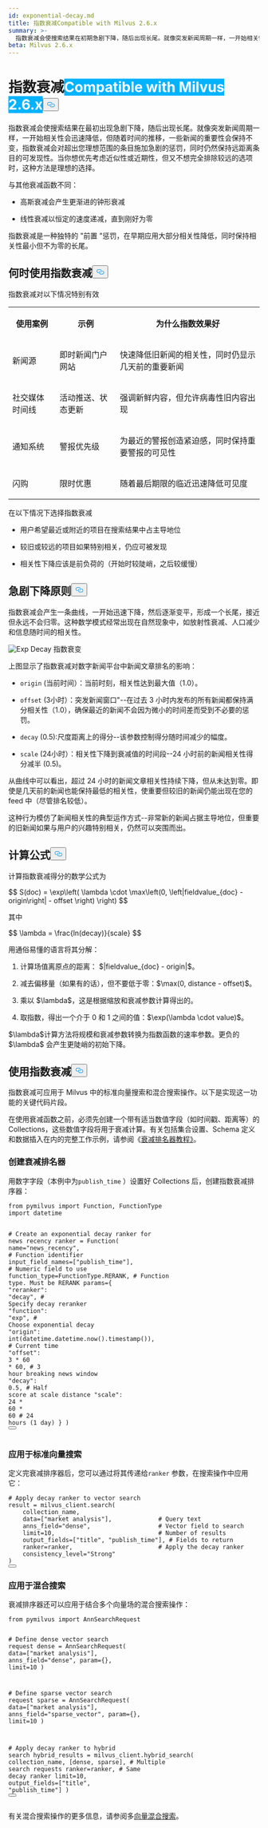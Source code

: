 ```yaml
---
id: exponential-decay.md
title: 指数衰减Compatible with Milvus 2.6.x
summary: >-
  指数衰减会使搜索结果在初期急剧下降，随后出现长尾。就像突发新闻周期一样，一开始相关性会迅速降低，但随着时间的推移，一些新闻的重要性会保持不变，指数衰减会对超出您理想范围的条目施加剧烈的惩罚，同时仍然保持较远的条目可以被发现。这种方法非常适合您想优先考虑近似性或相关性，但又不想完全排除较远选项的情况。
beta: Milvus 2.6.x
---
```

<h1 id="Exponential-Decay" class="common-anchor-header">指数衰减<span class="beta-tag" style="background-color:rgb(0, 179, 255);color:white" translate="no">Compatible with Milvus 2.6.x</span><button data-href="#Exponential-Decay" class="anchor-icon" translate="no">
      <svg translate="no"
        aria-hidden="true"
        focusable="false"
        height="20"
        version="1.1"
        viewBox="0 0 16 16"
        width="16"
      >
        <path
          fill="#0092E4"
          fill-rule="evenodd"
          d="M4 9h1v1H4c-1.5 0-3-1.69-3-3.5S2.55 3 4 3h4c1.45 0 3 1.69 3 3.5 0 1.41-.91 2.72-2 3.25V8.59c.58-.45 1-1.27 1-2.09C10 5.22 8.98 4 8 4H4c-.98 0-2 1.22-2 2.5S3 9 4 9zm9-3h-1v1h1c1 0 2 1.22 2 2.5S13.98 12 13 12H9c-.98 0-2-1.22-2-2.5 0-.83.42-1.64 1-2.09V6.25c-1.09.53-2 1.84-2 3.25C6 11.31 7.55 13 9 13h4c1.45 0 3-1.69 3-3.5S14.5 6 13 6z"
        ></path>
      </svg>
    </button></h1><p>指数衰减会使搜索结果在最初出现急剧下降，随后出现长尾。就像突发新闻周期一样，一开始相关性会迅速降低，但随着时间的推移，一些新闻的重要性会保持不变，指数衰减会对超出您理想范围的条目施加急剧的惩罚，同时仍然保持远距离条目的可发现性。当你想优先考虑近似性或近期性，但又不想完全排除较远的选项时，这种方法是理想的选择。</p>
<p>与其他衰减函数不同：</p>
<ul>
<li><p>高斯衰减会产生更渐进的钟形衰减</p></li>
<li><p>线性衰减以恒定的速度递减，直到刚好为零</p></li>
</ul>
<p>指数衰减是一种独特的 "前置 "惩罚，在早期应用大部分相关性降低，同时保持相关性最小但不为零的长尾。</p>
<h2 id="When-to-use-exponential-decay" class="common-anchor-header">何时使用指数衰减<button data-href="#When-to-use-exponential-decay" class="anchor-icon" translate="no">
      <svg translate="no"
        aria-hidden="true"
        focusable="false"
        height="20"
        version="1.1"
        viewBox="0 0 16 16"
        width="16"
      >
        <path
          fill="#0092E4"
          fill-rule="evenodd"
          d="M4 9h1v1H4c-1.5 0-3-1.69-3-3.5S2.55 3 4 3h4c1.45 0 3 1.69 3 3.5 0 1.41-.91 2.72-2 3.25V8.59c.58-.45 1-1.27 1-2.09C10 5.22 8.98 4 8 4H4c-.98 0-2 1.22-2 2.5S3 9 4 9zm9-3h-1v1h1c1 0 2 1.22 2 2.5S13.98 12 13 12H9c-.98 0-2-1.22-2-2.5 0-.83.42-1.64 1-2.09V6.25c-1.09.53-2 1.84-2 3.25C6 11.31 7.55 13 9 13h4c1.45 0 3-1.69 3-3.5S14.5 6 13 6z"
        ></path>
      </svg>
    </button></h2><p>指数衰减对以下情况特别有效</p>
<table>
   <tr>
     <th><p>使用案例</p></th>
     <th><p>示例</p></th>
     <th><p>为什么指数效果好</p></th>
   </tr>
   <tr>
     <td><p>新闻源</p></td>
     <td><p>即时新闻门户网站</p></td>
     <td><p>快速降低旧新闻的相关性，同时仍显示几天前的重要新闻</p></td>
   </tr>
   <tr>
     <td><p>社交媒体时间线</p></td>
     <td><p>活动推送、状态更新</p></td>
     <td><p>强调新鲜内容，但允许病毒性旧内容出现</p></td>
   </tr>
   <tr>
     <td><p>通知系统</p></td>
     <td><p>警报优先级</p></td>
     <td><p>为最近的警报创造紧迫感，同时保持重要警报的可见性</p></td>
   </tr>
   <tr>
     <td><p>闪购</p></td>
     <td><p>限时优惠</p></td>
     <td><p>随着最后期限的临近迅速降低可见度</p></td>
   </tr>
</table>
<p>在以下情况下选择指数衰减</p>
<ul>
<li><p>用户希望最近或附近的项目在搜索结果中占主导地位</p></li>
<li><p>较旧或较远的项目如果特别相关，仍应可被发现</p></li>
<li><p>相关性下降应该是前负荷的（开始时较陡峭，之后较缓慢）</p></li>
</ul>
<h2 id="Sharp-drop-off-principle" class="common-anchor-header">急剧下降原则<button data-href="#Sharp-drop-off-principle" class="anchor-icon" translate="no">
      <svg translate="no"
        aria-hidden="true"
        focusable="false"
        height="20"
        version="1.1"
        viewBox="0 0 16 16"
        width="16"
      >
        <path
          fill="#0092E4"
          fill-rule="evenodd"
          d="M4 9h1v1H4c-1.5 0-3-1.69-3-3.5S2.55 3 4 3h4c1.45 0 3 1.69 3 3.5 0 1.41-.91 2.72-2 3.25V8.59c.58-.45 1-1.27 1-2.09C10 5.22 8.98 4 8 4H4c-.98 0-2 1.22-2 2.5S3 9 4 9zm9-3h-1v1h1c1 0 2 1.22 2 2.5S13.98 12 13 12H9c-.98 0-2-1.22-2-2.5 0-.83.42-1.64 1-2.09V6.25c-1.09.53-2 1.84-2 3.25C6 11.31 7.55 13 9 13h4c1.45 0 3-1.69 3-3.5S14.5 6 13 6z"
        ></path>
      </svg>
    </button></h2><p>指数衰减会产生一条曲线，一开始迅速下降，然后逐渐变平，形成一个长尾，接近但永远不会归零。这种数学模式经常出现在自然现象中，如放射性衰减、人口减少和信息随时间的相关性。</p>
<p>
  
   <span class="img-wrapper"> <img translate="no" src="/docs/v2.5.x/assets/exp-decay.png" alt="Exp Decay" class="doc-image" id="exp-decay" />
   </span> <span class="img-wrapper"> <span>指数衰变</span> </span></p>
<p>上图显示了指数衰减对数字新闻平台中新闻文章排名的影响：</p>
<ul>
<li><p><code translate="no">origin</code> (当前时间）：当前时刻，相关性达到最大值（1.0）。</p></li>
<li><p><code translate="no">offset</code> (3小时）：突发新闻窗口"--在过去 3 小时内发布的所有新闻都保持满分相关性（1.0），确保最近的新闻不会因为微小的时间差而受到不必要的惩罚。</p></li>
<li><p><code translate="no">decay</code> (0.5):尺度距离上的得分--该参数控制得分随时间减少的幅度。</p></li>
<li><p><code translate="no">scale</code> (24小时）：相关性下降到衰减值的时间段--24 小时前的新闻相关性得分减半 (0.5)。</p></li>
</ul>
<p>从曲线中可以看出，超过 24 小时的新闻文章相关性持续下降，但从未达到零。即使是几天前的新闻也能保持最低的相关性，使重要但较旧的新闻仍能出现在您的 feed 中（尽管排名较低）。</p>
<p>这种行为模仿了新闻相关性的典型运作方式--非常新的新闻占据主导地位，但重要的旧新闻如果与用户的兴趣特别相关，仍然可以突围而出。</p>
<h2 id="Formula" class="common-anchor-header">计算公式<button data-href="#Formula" class="anchor-icon" translate="no">
      <svg translate="no"
        aria-hidden="true"
        focusable="false"
        height="20"
        version="1.1"
        viewBox="0 0 16 16"
        width="16"
      >
        <path
          fill="#0092E4"
          fill-rule="evenodd"
          d="M4 9h1v1H4c-1.5 0-3-1.69-3-3.5S2.55 3 4 3h4c1.45 0 3 1.69 3 3.5 0 1.41-.91 2.72-2 3.25V8.59c.58-.45 1-1.27 1-2.09C10 5.22 8.98 4 8 4H4c-.98 0-2 1.22-2 2.5S3 9 4 9zm9-3h-1v1h1c1 0 2 1.22 2 2.5S13.98 12 13 12H9c-.98 0-2-1.22-2-2.5 0-.83.42-1.64 1-2.09V6.25c-1.09.53-2 1.84-2 3.25C6 11.31 7.55 13 9 13h4c1.45 0 3-1.69 3-3.5S14.5 6 13 6z"
        ></path>
      </svg>
    </button></h2><p>计算指数衰减得分的数学公式为</p>
<p>$$ S(doc) = \exp\left( \lambda \cdot \max\left(0, \left|fieldvalue_{doc} - origin\right| - offset \right) \right) $$</p>
<p>其中</p>
<p>$$ \lambda = \frac{ln(decay)}{scale} $$</p>
<p>用通俗易懂的语言将其分解：</p>
<ol>
<li><p>计算场值离原点的距离： $|fieldvalue_{doc} - origin|$。</p></li>
<li><p>减去偏移量（如果有的话），但不要低于零：$\max(0, distance - offset)$。</p></li>
<li><p>乘以 $\lambda$，这是根据缩放和衰减参数计算得出的。</p></li>
<li><p>取指数，得出一个介于 0 和 1 之间的值：$\exp(\lambda \cdot value)$。</p></li>
</ol>
<p>$\lambda$计算方法将规模和衰减参数转换为指数函数的速率参数。更负的 $\lambda$ 会产生更陡峭的初始下降。</p>
<h2 id="Use-exponential-decay" class="common-anchor-header">使用指数衰减<button data-href="#Use-exponential-decay" class="anchor-icon" translate="no">
      <svg translate="no"
        aria-hidden="true"
        focusable="false"
        height="20"
        version="1.1"
        viewBox="0 0 16 16"
        width="16"
      >
        <path
          fill="#0092E4"
          fill-rule="evenodd"
          d="M4 9h1v1H4c-1.5 0-3-1.69-3-3.5S2.55 3 4 3h4c1.45 0 3 1.69 3 3.5 0 1.41-.91 2.72-2 3.25V8.59c.58-.45 1-1.27 1-2.09C10 5.22 8.98 4 8 4H4c-.98 0-2 1.22-2 2.5S3 9 4 9zm9-3h-1v1h1c1 0 2 1.22 2 2.5S13.98 12 13 12H9c-.98 0-2-1.22-2-2.5 0-.83.42-1.64 1-2.09V6.25c-1.09.53-2 1.84-2 3.25C6 11.31 7.55 13 9 13h4c1.45 0 3-1.69 3-3.5S14.5 6 13 6z"
        ></path>
      </svg>
    </button></h2><p>指数衰减可应用于 Milvus 中的标准向量搜索和混合搜索操作。以下是实现这一功能的关键代码片段。</p>
<div class="alert note">
<p>在使用衰减函数之前，必须先创建一个带有适当数值字段（如时间戳、距离等）的 Collections，这些数值字段将用于衰减计算。有关包括集合设置、Schema 定义和数据插入在内的完整工作示例，请参阅《<a href="/docs/zh/tutorial-implement-a-time-based-ranking-in-milvus.md">衰减排名器教程》</a>。</p>
</div>
<h3 id="Create-a-decay-ranker" class="common-anchor-header">创建衰减排名器</h3><p>用数字字段（本例中为<code translate="no">publish_time</code> ）设置好 Collections 后，创建指数衰减排序器：</p>
<pre><code translate="no" class="language-python"><span class="hljs-keyword">from</span> pymilvus <span class="hljs-keyword">import</span> Function, FunctionType
<span class="hljs-keyword">import</span> datetime

<span class="hljs-comment"># Create an exponential decay ranker for news recency</span>
ranker = Function(
    name=<span class="hljs-string">&quot;news_recency&quot;</span>,                  <span class="hljs-comment"># Function identifier</span>
    input_field_names=[<span class="hljs-string">&quot;publish_time&quot;</span>],   <span class="hljs-comment"># Numeric field to use</span>
    function_type=FunctionType.RERANK,    <span class="hljs-comment"># Function type. Must be RERANK</span>
    params={
        <span class="hljs-string">&quot;reranker&quot;</span>: <span class="hljs-string">&quot;decay&quot;</span>,              <span class="hljs-comment"># Specify decay reranker</span>
        <span class="hljs-string">&quot;function&quot;</span>: <span class="hljs-string">&quot;exp&quot;</span>,                <span class="hljs-comment"># Choose exponential decay</span>
        <span class="hljs-string">&quot;origin&quot;</span>: <span class="hljs-built_in">int</span>(datetime.datetime.now().timestamp()),  <span class="hljs-comment"># Current time</span>
        <span class="hljs-string">&quot;offset&quot;</span>: <span class="hljs-number">3</span> * <span class="hljs-number">60</span> * <span class="hljs-number">60</span>,            <span class="hljs-comment"># 3 hour breaking news window</span>
        <span class="hljs-string">&quot;decay&quot;</span>: <span class="hljs-number">0.5</span>,                     <span class="hljs-comment"># Half score at scale distance</span>
        <span class="hljs-string">&quot;scale&quot;</span>: <span class="hljs-number">24</span> * <span class="hljs-number">60</span> * <span class="hljs-number">60</span>             <span class="hljs-comment"># 24 hours (1 day)</span>
    }
)
<button class="copy-code-btn"></button></code></pre>
<h3 id="Apply-to-standard-vector-search" class="common-anchor-header">应用于标准向量搜索</h3><p>定义完衰减排序器后，您可以通过将其传递给<code translate="no">ranker</code> 参数，在搜索操作中应用它：</p>
<pre><code translate="no" class="language-python"><span class="hljs-comment"># Apply decay ranker to vector search</span>
result = milvus_client.search(
    collection_name,
    data=[<span class="hljs-string">&quot;market analysis&quot;</span>],             <span class="hljs-comment"># Query text</span>
    anns_field=<span class="hljs-string">&quot;dense&quot;</span>,                   <span class="hljs-comment"># Vector field to search</span>
    limit=<span class="hljs-number">10</span>,                             <span class="hljs-comment"># Number of results</span>
    output_fields=[<span class="hljs-string">&quot;title&quot;</span>, <span class="hljs-string">&quot;publish_time&quot;</span>], <span class="hljs-comment"># Fields to return</span>
    ranker=ranker,                        <span class="hljs-comment"># Apply the decay ranker</span>
    consistency_level=<span class="hljs-string">&quot;Strong&quot;</span>
)
<button class="copy-code-btn"></button></code></pre>
<h3 id="Apply-to-hybrid-search" class="common-anchor-header">应用于混合搜索</h3><p>衰减排序器还可以应用于结合多个向量场的混合搜索操作：</p>
<pre><code translate="no" class="language-python"><span class="hljs-keyword">from</span> pymilvus <span class="hljs-keyword">import</span> AnnSearchRequest

<span class="hljs-comment"># Define dense vector search request</span>
dense = AnnSearchRequest(
    data=[<span class="hljs-string">&quot;market analysis&quot;</span>],
    anns_field=<span class="hljs-string">&quot;dense&quot;</span>,
    param={},
    limit=<span class="hljs-number">10</span>
)

<span class="hljs-comment"># Define sparse vector search request</span>
sparse = AnnSearchRequest(
    data=[<span class="hljs-string">&quot;market analysis&quot;</span>],
    anns_field=<span class="hljs-string">&quot;sparse_vector&quot;</span>,
    param={},
    limit=<span class="hljs-number">10</span>
)

<span class="hljs-comment"># Apply decay ranker to hybrid search</span>
hybrid_results = milvus_client.hybrid_search(
    collection_name,
    [dense, sparse],                      <span class="hljs-comment"># Multiple search requests</span>
    ranker=ranker,                        <span class="hljs-comment"># Same decay ranker</span>
    limit=<span class="hljs-number">10</span>,
    output_fields=[<span class="hljs-string">&quot;title&quot;</span>, <span class="hljs-string">&quot;publish_time&quot;</span>]
)
<button class="copy-code-btn"></button></code></pre>
<p>有关混合搜索操作的更多信息，请参阅多<a href="/docs/zh/multi-vector-search.md">向量混合搜索</a>。</p>
